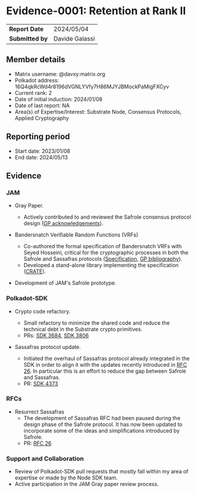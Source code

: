 # Evidence-0001: Retention at Rank II

|                  |                      |
| ---------------- | ---------------------|
| **Report Date**  | 2024/05/04           |
| **Submitted by** | Davide Galassi       |


## Member details

- Matrix username: @davxy:matrix.org
- Polkadot address: 16Q4qkRcWd4r8196dVGNLYVfy7H86MJYJBMockPaMigFXCyv
- Current rank: 2
- Date of initial induction: 2024/01/08
- Date of last report: NA
- Area(s) of Expertise/Interest: Substrate Node, Consensus Protocols, Applied Cryptography


## Reporting period

- Start date: 2023/01/08
- End date: 2024/05/13


## Evidence

### JAM

- Gray Paper.
  - Actively contributed to and reviewed the Safrole consensus protocol design ([GP acknowledgements](https://github.com/gavofyork/graypaper/blob/main/text/ack.tex)).

- Bandersnatch Verifiable Random Functions (VRFs)
  - Co-authored the formal specification of Bandersnatch VRFs with Seyed Hosseini, critical for the cryptographic processes in both the Safrole and Sassafras protocols  ([Specification](https://github.com/davxy/bandersnatch-vrfs-spec), [GP bibliography](https://github.com/gavofyork/graypaper/blob/3222bb39f3d6121c7fe86fa33a9620d43b558476/biblio.bib#L303)).
  - Developed a stand-alone library implementing the specification ([CRATE](https://github.com/davxy/ark-ec-vrfs)).

- Development of JAM's Safrole prototype.

### Polkadot-SDK

- Crypto code refactory.
  - Small refactory to minimize the shared code and reduce the technical debt in the Substrate crypto primitives.
  - PRs: [SDK 3684](https://github.com/paritytech/polkadot-sdk/pull/3684), [SDK 3806](https://github.com/paritytech/polkadot-sdk/pull/3806)

- Sassafras protocol update.
  - Initiated the overhaul of Sassafras protocol already integrated in the SDK in order to align it with the updates recently introduced in [RFC 26](https://github.com/polkadot-fellows/RFCs/pull/26). In particular this is an effort to reduce the gap between Safrole and Sassafras.
  - PR: [SDK 4373](https://github.com/paritytech/polkadot-sdk/pull/4373)

### RFCs

- Resurrect Sassafras
  - The development of Sassafras RFC had been paused during the design phase of the Safrole protocol.
    It has now been updated to incorporate some of the ideas and simplifications introduced by Safrole.
  - PR: [RFC 26](https://github.com/polkadot-fellows/RFCs/pull/26)

### Support and Collaboration

- Review of Polkadot-SDK pull requests that mostly fall within my area of expertise or made by the Node SDK team.
- Active participation in the JAM Gray paper review process.
